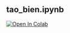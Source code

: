 <h2>tao_bien.ipynb <br> </h2>

<a style="text-align:center;" href="https://colab.research.google.com/github/khanh-moriaty/CS112.L11.KHTN/blob/master/week2/docs/tao_bien.ipynb">
  <img src="https://colab.research.google.com/assets/colab-badge.svg" alt="Open In Colab"/>
</a>
